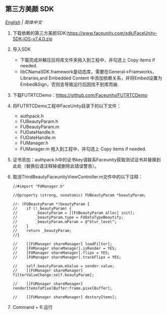  ## 第三方美颜 SDK

_[English](README.md) | 简体中文_

1. 下载依赖的第三方美颜SDK:https://www.faceunity.com/sdk/FaceUnity-SDK-iOS-v7.4.0.zip
2. 导入SDK
	- 下载完成并解压后将库文件夹拖入到工程中，并勾选上 Copy items if needed.
	- libCNamaSDK.framework是动态库，需要在General->Framworks，Libraries,and Embedded Content
	  中添加依赖关系，并将Embed设置为Embed&Sign，否则会导致运行后因找不到库而崩.
3. 下载FUTRTCDemo：https://github.com/Faceunity/FUTRTCDemo
4. 将FUTRTCDemo工程中FaceUnity目录下的以下文件：
	- authpack.h
	- FUBeautyParam.h
	- FUBeautyParam.m
	- FUDateHandle.h
	- FUDateHandle.m
	- FUManager.h
	- FUManager.m
	拖入到工程中，并勾选上 Copy items if needed.
5. 证书添加：authpack.h中的证书key请联系Faceunity获取测试证书并替换到此处（替换后请注释掉或删除此错误警告）。
6. 取消ThirdBeautyFaceunityViewController.m文件中的以下注释：

	```
	//#import "FUManager.h"
	```

	```
	//@property (strong, nonatomic) FUBeautyParam *beautyParam;
	```

	```
	//- (FUBeautyParam *)beautyParam {
	//    if (!_beautyParam) {
	//        _beautyParam = [[FUBeautyParam alloc] init];
	//        _beautyParam.type = FUDataTypeBeautify;
	//        _beautyParam.mParam = @"blur_level";
	//    }
	//    return _beautyParam;
	//}
	```

	```
	//    [[FUManager shareManager] loadFilter];
	//    [FUManager shareManager].isRender = YES;
	//    [FUManager shareManager].flipx = YES;
	//    [FUManager shareManager].trackFlipx = YES;
	```

	```
	//    self.beautyParam.mValue = sender.value;
	//    [[FUManager shareManager] filterValueChange:self.beautyParam];
	```

	```
	//    [[FUManager shareManager] renderItemsToPixelBuffer:frame.pixelBuffer];
	```

	```
	//    [[FUManager shareManager] destoryItems];
	```
7. Command + R 运行



